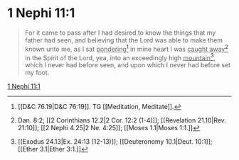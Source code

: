 # 1 Nephi 11:1

> For it came to pass after I had desired to know the things that my father had seen, and believing that the Lord was able to make them known unto me, as I sat <u>pondering</u>[^a] in mine heart I was <u>caught away</u>[^b] in the Spirit of the Lord, yea, into an exceedingly high <u>mountain</u>[^c], which I never had before seen, and upon which I never had before set my foot.

[1 Nephi 11:1](https://www.churchofjesuschrist.org/study/scriptures/bofm/1-ne/11?lang=eng&id=p1#p1)


[^a]: [[D&C 76.19|D&C 76:19]]. TG [[Meditation, Meditate]].
[^b]: Dan. 8:2; [[2 Corinthians 12.2|2 Cor. 12:2 (1-4)]]; [[Revelation 21.10|Rev. 21:10]]; [[2 Nephi 4.25|2 Ne. 4:25]]; [[Moses 1.1|Moses 1:1.]]
[^c]: [[Exodus 24.13|Ex. 24:13 (12-13)]]; [[Deuteronomy 10.1|Deut. 10:1]]; [[Ether 3.1|Ether 3:1.]]

